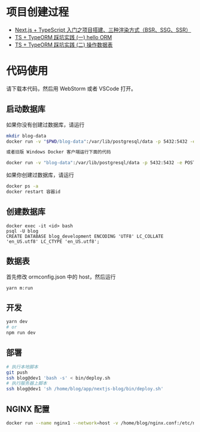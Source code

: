 # 项目创建过程
- [Next.js + TypeScript 入门之项目搭建、三种渲染方式（BSR、SSG、SSR）](https://juejin.im/post/6855917901090652174)
- [TS + TypeORM 踩坑实践 (一) hello ORM](https://juejin.im/post/6857391336929263624)
- [TS + TypeORM 踩坑实践 (二) 操作数据表](https://juejin.im/post/6858509402798817294)

# 代码使用

请下载本代码，然后用 WebStorm 或者 VSCode 打开。

## 启动数据库

如果你没有创建过数据库，请运行
```bash
mkdir blog-data
docker run -v "$PWD/blog-data":/var/lib/postgresql/data -p 5432:5432 -e POSTGRES_USER=blog -e POSTGRES_HOST_AUTH_METHOD=trust -d postgres:12.2

或者旧版 Windows Docker 客户端运行下面的代码

docker run -v "blog-data":/var/lib/postgresql/data -p 5432:5432 -e POSTGRES_USER=blog -e POSTGRES_HOST_AUTH_METHOD=trust -d postgres:12.2
```

如果你创建过数据库，请运行

```bash
docker ps -a
docker restart 容器id
```

## 创建数据库

```
docker exec -it <id> bash
psql -U blog
CREATE DATABASE blog_development ENCODING 'UTF8' LC_COLLATE 'en_US.utf8' LC_CTYPE 'en_US.utf8';
```

## 数据表

首先修改 ormconfig.json 中的 host，然后运行

```
yarn m:run
```

## 开发

```bash
yarn dev
# or
npm run dev
```

## 部署

```bash 
# 执行本地脚本
git push
ssh blog@dev1 'bash -s' < bin/deploy.sh
# 执行服务器上脚本
ssh blog@dev1 'sh /home/blog/app/nextjs-blog/bin/deploy.sh'
```

## NGINX 配置 
```bash
docker run --name nginx1 --network=host -v /home/blog/nginx.conf:/etc/nginx/conf.d/default.conf -v /home/blog/app/nextjs-blog/.next/static/:/usr/share/nginx/html/_next/static/ -d nginx:1.19.1
```
